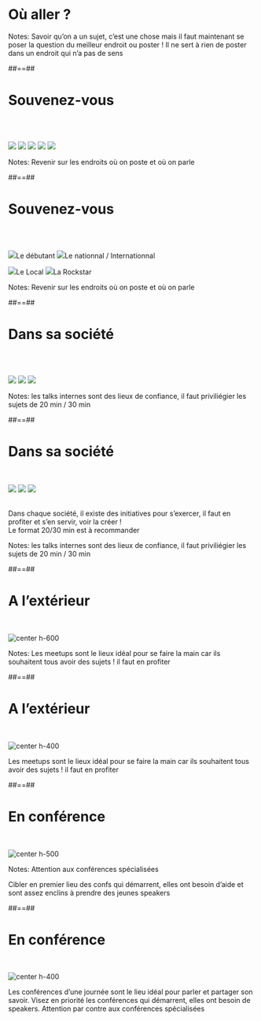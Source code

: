 
<!-- .slide: class="transition bottom" data-background="./assets/images/g3d67955561_0_120.png"-->

# Où aller ?


Notes:
Savoir qu’on a un sujet, c’est une chose mais il faut maintenant se poser la question du meilleur endroit ou poster ! Il ne sert à rien de poster dans un endroit qui n’a pas de sens




##==##

<!-- .slide: class="flex-row" data-type-show="prez"-->

# Souvenez-vous

<br><br>

<p>
<img class="h-300" src="./assets/images/g3d67955561_0_58.png">
<img class="h-300" src="./assets/images/g3d67955561_0_54.png">
<img class="h-300" src="./assets/images/g3d67955561_0_56.png">
<img class="h-300" src="./assets/images/g3d67955561_0_55.png">
<img class="h-300" src="./assets/images/greta.jpg">
</p>


Notes:
Revenir sur les endroits où on poste et où on parle


##==##

<!-- .slide: class="flex-row" data-type-show="full"-->

# Souvenez-vous

<br><br>

<p>
<img class="h-300" src="./assets/images/g3d67955561_0_58.png"><span>Le débutant</span>
<img class="h-300" src="./assets/images/g3d67955561_0_55.png"><span>Le nationnal  
/ Internationnal
</p>

<p>
<img class="h-300" src="./assets/images/g3d67955561_0_54.png"><span>Le Local</span>
<img class="h-300" src="./assets/images/g3d67955561_0_57.png"><span>La Rockstar</span>
</p>



Notes:
Revenir sur les endroits où on poste et où on parle




##==##

<!-- .slide: class="flex-row" data-type-show="prez"-->

# Dans sa société

<br><br>

<p>

<img class="w-500" src="./assets/images/g3d67955561_0_144.png">

<img class="w-500" src="./assets/images/g3d67955561_0_145.png">

<img class="w-500" src="./assets/images/g3d67955561_0_146.png">
</p>

Notes:
les talks internes sont des lieux de confiance, il faut priviliégier les sujets de 20 min / 30 min



##==##

<!-- .slide: class="flex-row" data-type-show="full"-->

# Dans sa société

<br>
<div class="flew-row">
<p>
<img class="w-300" src="./assets/images/g3d67955561_0_144.png">
<img class="w-300" src="./assets/images/g3d67955561_0_145.png">
<img class="w-300" src="./assets/images/g3d67955561_0_146.png">
<p>
<span><br>
Dans chaque société, il existe des initiatives pour s’exercer, il faut en profiter et s’en servir, voir la créer !
<br>
Le format 20/30 min est à recommander
</span>
</p>
</p>
</div>

Notes:
les talks internes sont des lieux de confiance, il faut priviliégier les sujets de 20 min / 30 min




##==##

<!-- .slide: data-type-show="prez"-->

# A l’extérieur

<br>

![](./assets/images/g3d67955561_0_154.png 'center h-600')

Notes:
Les meetups sont le lieux idéal pour se faire la main car ils souhaitent tous avoir des sujets ! il faut en profiter 



##==##

<!-- .slide: data-type-show="full"-->

# A l’extérieur

<br>

![](./assets/images/g3d67955561_0_154.png 'center h-400')

Les meetups sont le lieux idéal pour se faire la main car ils souhaitent tous avoir des sujets ! il faut en profiter 




##==##

<!-- .slide: data-type-show="prez" -->

# En conférence

<br>

![](./assets/images/g3d67955561_0_164.png 'center h-500')

Notes:
Attention aux conférences spécialisées

Cibler en premier lieu des confs qui démarrent, elles ont besoin d’aide et sont assez enclins à prendre des jeunes speakers


##==##

<!-- .slide: data-type-show="full"-->

# En conférence

<br>

![](./assets/images/g3d67955561_0_164.png 'center h-400')

Les conférences d’une journée sont le lieu idéal pour parler et partager son savoir. Visez en priorité les conférences qui démarrent, elles ont besoin de speakers. Attention par contre aux conférences spécialisées